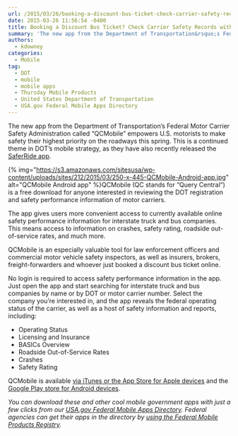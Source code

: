 ```yaml
---
url: /2015/03/26/booking-a-discount-bus-ticket-check-carrier-safety-records-with-qcmobile/
date: 2015-03-26 11:56:54 -0400
title: Booking a Discount Bus Ticket? Check Carrier Safety Records with QCMobile
summary: 'The new app from the Department of Transportation&rsquo;s Federal Motor Carrier Safety Administration called &ldquo;QCMobile&rdquo; empowers U.S. motorists to make safety their highest priority on the roadways this spring. This is a continued theme in DOT&amp;#8217;s mobile strategy,&nbsp;as they have also recently released the SaferRide app. QCMobile (QC stands for'
authors:
  - kdowney
categories:
  - Mobile
tag:
  - DOT
  - mobile
  - mobile apps
  - Thursday Mobile Products
  - United States Department of Transportation
  - USA.gov Federal Mobile Apps Directory
---
```


The new app from the Department of Transportation’s Federal Motor Carrier Safety Administration called “QCMobile” empowers U.S. motorists to make safety their highest priority on the roadways this spring. This is a continued theme in DOT&#8217;s mobile strategy, as they have also recently released the [SaferRide app](https://www.WHATEVER/2015/01/22/saferride-app-could-save-your-life/).

{% img="https://s3.amazonaws.com/sitesusa/wp-content/uploads/sites/212/2015/03/250-x-445-QCMobile-Android-app.jpg" alt="QCMobile Android app" %}QCMobile (QC stands for “Query Central”) is a free download for anyone interested in reviewing the DOT registration and safety performance information of motor carriers.

The app gives users more convenient access to currently available online safety performance information for interstate truck and bus companies. This means access to information on crashes, safety rating, roadside out-of-service rates, and much more.

QCMobile is an especially valuable tool for law enforcement officers and commercial motor vehicle safety inspectors, as well as insurers, brokers, freight-forwarders and whoever just booked a discount bus ticket online.

No login is required to access safety performance information in the app. Just open the app and start searching for interstate truck and bus companies by name or by DOT or motor carrier number. Select the company you’re interested in, and the app reveals the federal operating status of the carrier, as well as a host of safety information and reports, including:

  * Operating Status
  * Licensing and Insurance
  * BASICs Overview
  * Roadside Out-of-Service Rates
  * Crashes
  * Safety Rating

QCMobile is available [via iTunes or the App Store for Apple devices](https://itunes.apple.com/us/app/qcmobile./id966285877?mt=8) and the [Google Play store for Android devices](https://play.google.com/store/apps/details?id=gov.fmcsa.qcmobile&hl=en).

_You can download these and other cool mobile government apps with just a few clicks from our [USA.gov Federal Mobile Apps Directory](http://www.usa.gov/mobileapps.shtml). Federal agencies can get their apps in the directory by [using the Federal Mobile Products Registry](https://www.WHATEVER/services/the-federal-mobile-apps-registry/)._